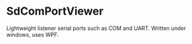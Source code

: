 # SdComPortViewer
Lightweight listener serial ports such as COM and UART. Written under windows, uses WPF.
